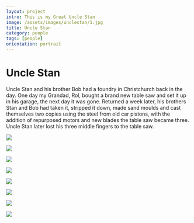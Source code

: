 ```yaml
---
layout: project
intro: This is my Great Uncle Stan 
image: /assets/images/unclestan/1.jpg
title: Uncle Stan
category: people
tags: [people]
orientation: portrait
---
```


# Uncle Stan

Uncle Stan and his brother Bob had a foundry in Christchurch back in the day. One day my Grandad, Rol, bought a brand new table saw and set it up in his garage, the next day it was gone. Returned a week later, his brothers Stan and Bob had taken it, stripped it down, made sand moulds and cast themselves two copies using the steel from old car pistons, with the addition of repurposed motors and new blades the table saw became three. Uncle Stan later lost his three middle fingers to the table saw.

![](/assets/images/unclestan/1.jpg)

![](/assets/images/unclestan/2.jpg)

![](/assets/images/unclestan/3.jpg)

![](/assets/images/unclestan/4.jpg)

![](/assets/images/unclestan/5.jpg)

![](/assets/images/unclestan/6.jpg)

![](/assets/images/unclestan/7.jpg)

![](/assets/images/unclestan/8.jpg)
